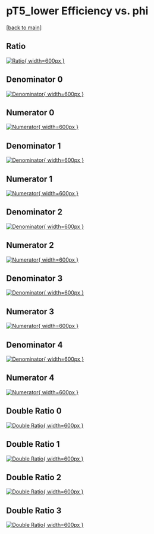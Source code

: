 # pT5_lower Efficiency vs. phi

[[back to main](./)]



## Ratio

[![Ratio](../mtv/var/pT5_lower_xtr_0_1_eff_phi.png){ width=600px }](../mtv/var/pT5_lower_xtr_0_1_eff_phi.pdf)

## Denominator 0

[![Denominator](../mtv/den/pT5_lower_xtr_0_1_eff_phi_den0.png){ width=600px }](../mtv/den/pT5_lower_xtr_0_1_eff_phi_den0.pdf)

## Numerator 0

[![Numerator](../mtv/num/pT5_lower_xtr_0_1_eff_phi_num0.png){ width=600px }](../mtv/num/pT5_lower_xtr_0_1_eff_phi_num0.pdf)

## Denominator 1

[![Denominator](../mtv/den/pT5_lower_xtr_0_1_eff_phi_den1.png){ width=600px }](../mtv/den/pT5_lower_xtr_0_1_eff_phi_den1.pdf)

## Numerator 1

[![Numerator](../mtv/num/pT5_lower_xtr_0_1_eff_phi_num1.png){ width=600px }](../mtv/num/pT5_lower_xtr_0_1_eff_phi_num1.pdf)

## Denominator 2

[![Denominator](../mtv/den/pT5_lower_xtr_0_1_eff_phi_den2.png){ width=600px }](../mtv/den/pT5_lower_xtr_0_1_eff_phi_den2.pdf)

## Numerator 2

[![Numerator](../mtv/num/pT5_lower_xtr_0_1_eff_phi_num2.png){ width=600px }](../mtv/num/pT5_lower_xtr_0_1_eff_phi_num2.pdf)

## Denominator 3

[![Denominator](../mtv/den/pT5_lower_xtr_0_1_eff_phi_den3.png){ width=600px }](../mtv/den/pT5_lower_xtr_0_1_eff_phi_den3.pdf)

## Numerator 3

[![Numerator](../mtv/num/pT5_lower_xtr_0_1_eff_phi_num3.png){ width=600px }](../mtv/num/pT5_lower_xtr_0_1_eff_phi_num3.pdf)

## Denominator 4

[![Denominator](../mtv/den/pT5_lower_xtr_0_1_eff_phi_den4.png){ width=600px }](../mtv/den/pT5_lower_xtr_0_1_eff_phi_den4.pdf)

## Numerator 4

[![Numerator](../mtv/num/pT5_lower_xtr_0_1_eff_phi_num4.png){ width=600px }](../mtv/num/pT5_lower_xtr_0_1_eff_phi_num4.pdf)

## Double Ratio 0

[![Double Ratio](../mtv/ratio/pT5_lower_xtr_0_1_eff_phi_ratio0.png){ width=600px }](../mtv/ratio/pT5_lower_xtr_0_1_eff_phi_ratio0.pdf)

## Double Ratio 1

[![Double Ratio](../mtv/ratio/pT5_lower_xtr_0_1_eff_phi_ratio1.png){ width=600px }](../mtv/ratio/pT5_lower_xtr_0_1_eff_phi_ratio1.pdf)

## Double Ratio 2

[![Double Ratio](../mtv/ratio/pT5_lower_xtr_0_1_eff_phi_ratio2.png){ width=600px }](../mtv/ratio/pT5_lower_xtr_0_1_eff_phi_ratio2.pdf)

## Double Ratio 3

[![Double Ratio](../mtv/ratio/pT5_lower_xtr_0_1_eff_phi_ratio3.png){ width=600px }](../mtv/ratio/pT5_lower_xtr_0_1_eff_phi_ratio3.pdf)


